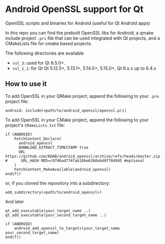 # Android OpenSSL support for Qt
OpenSSL scripts and binaries for Android (useful for Qt Android apps)

In this repo you can find the prebuilt OpenSSL libs for Android, a qmake include project `.pri` file that can be used integrated with Qt projects, and a CMakeLists file for cmake based projects.

The following directories are available
* `ssl_3`: used for Qt 6.5.0+.
* `ssl_1_1`: for Qt Qt 5.12.5+, 5.13.1+, 5.14.0+, 5.15.0+, Qt 6.x.x up to 6.4.x

## How to use it

To add OpenSSL in your QMake project, append the following to your `.pro` project file:

```
android: include(<path/to/android_openssl/openssl.pri)
```

To add OpenSSL in your CMake project, append the following to your project's `CMakeLists.txt` file:

```
if (ANDROID)
    FetchContent_Declare(
      android_openssl
      DOWNLOAD_EXTRACT_TIMESTAMP true
      URL      https://github.com/KDAB/android_openssl/archive/refs/heads/master.zip
#      URL_HASH MD5=c97d6ad774fab16be63b0ab40f78d945 #optional
    )
    FetchContent_MakeAvailable(android_openssl)
endif()
```
or, if you cloned the repository into a subdirectory:

```
add_subdirectory(<path/to/android_openssl>)
```

And later

```
qt_add_executable(your_target_name ..)
qt_add_executable(your_second_target_name ..)

if (ANDROID)
    android_add_openssl_to_targets(your_target_name your_second_target_name)
endif()

```
